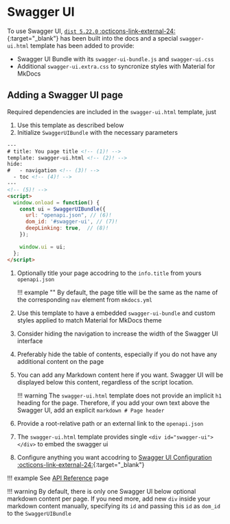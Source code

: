 # Swagger UI

To use Swagger UI, [`dist 5.22.0` :octicons-link-external-24:](https://github.com/swagger-api/swagger-ui/releases/tag/v5.22.0){:target="_blank"} has been built into the docs and a special `swagger-ui.html` template has been added to provide:

- Swagger UI Bundle with its `swagger-ui-bundle.js` and `swagger-ui.css`
- Additional `swagger-ui.extra.css` to syncronize styles with Material for MkDocs

## Adding a Swagger UI page

Required dependencies are included in the `swagger-ui.html` template, just 

1. Use this template as described below
2. Initialize `SwaggerUIBundle` with the necessary parameters

``` html
---
# title: You page title <!-- (1)! -->
template: swagger-ui.html <!-- (2)! -->
hide:
#   - navigation <!-- (3)! -->
  - toc <!-- (4)! -->
---
<!-- (5)! -->
<script>
  window.onload = function() {
    const ui = SwaggerUIBundle({
      url: "openapi.json", // (6)!
      dom_id: '#swagger-ui', // (7)!
      deepLinking: true,  // (8)!
    });

    window.ui = ui;
  };
</script>
```

1.  Optionally title your page accodring to the `info.title` from yours `openapi.json`

    !!! example ""
        By default, the page title will be the same as the name of the corresponding `nav` element from `mkdocs.yml`

2.  Use this template to have a embedded `swagger-ui-bundle` and custom styles applied to match Material for MkDocs theme
3.  Consider hiding the navigation to increase the width of the Swagger UI interface
4.  Preferably hide the table of contents, especially if you do not have any additional content on the page
5.  You can add any Markdown content here if you want. Swagger UI will be displayed below this content, regardless of the script location.

    !!! warning
        The `swagger-ui.html` template does not provide an implicit `h1` heading for the page. Therefore, if you add your own text above the Swagger UI, add an explicit
        ``` markdown
        # Page header
        ```

6.  Provide a root-relative path or an external link to the `openapi.json`
7.  The `swagger-ui.html` template provides single `<div id="swagger-ui"></div>` to embed the swagger ui
8.  Configure anything you want accodring to [Swagger UI Configuration :octicons-link-external-24:](https://swagger.io/docs/open-source-tools/swagger-ui/usage/configuration/){:target="_blank"}

!!! example
    See [API Reference](/api/reference) page

!!! warning
    By default, there is only one Swagger UI below optional markdown content per page. If you need more, add new `div` inside your markdown content manually, specifying its `id` and passing this `id` as `dom_id` to the `SwaggerUIBundle`
